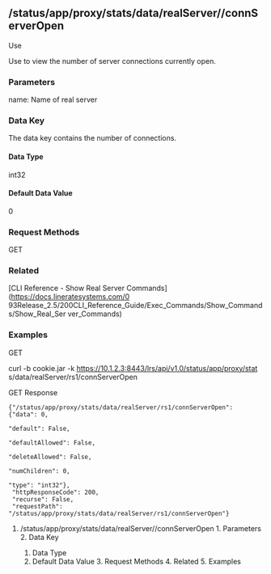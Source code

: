 ## /status/app/proxy/stats/data/realServer/<name>/connServerOpen

Use

Use to view the number of server connections currently open.

### Parameters

name: Name of real server

### Data Key

The data key contains the number of connections.

#### Data Type

int32

#### Default Data Value

0

### Request Methods

GET

### Related

[CLI Reference - Show Real Server Commands](https://docs.lineratesystems.com/0
93Release_2.5/200CLI_Reference_Guide/Exec_Commands/Show_Commands/Show_Real_Ser
ver_Commands)

### Examples

GET

curl -b cookie.jar -k https://10.1.2.3:8443/lrs/api/v1.0/status/app/proxy/stat
s/data/realServer/rs1/connServerOpen

GET Response

    
    {"/status/app/proxy/stats/data/realServer/rs1/connServerOpen": {"data": 0,
                                                                          "default": False,
                                                                          "defaultAllowed": False,
                                                                          "deleteAllowed": False,
                                                                          "numChildren": 0,
                                                                          "type": "int32"},
     "httpResponseCode": 200,
     "recurse": False,
     "requestPath": "/status/app/proxy/stats/data/realServer/rs1/connServerOpen"}
    

  1. /status/app/proxy/stats/data/realServer/<name>/connServerOpen
    1. Parameters
    2. Data Key
      1. Data Type
      2. Default Data Value
    3. Request Methods
    4. Related
    5. Examples

